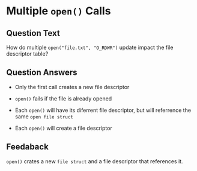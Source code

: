 # Multiple `open()` Calls

<!-- markdownlint-disable-file MD004 -->

## Question Text

How do multiple `open("file.txt", "O_RDWR")` update impact the file descriptor table?

## Question Answers

- Only the first call creates a new file descriptor

- `open()` fails if the file is already opened

- Each `open()` will have its diferrent file descriptor, but will referrence the same `open file struct`

+ Each `open()` will create a file descriptor

## Feedaback

`open()` crates a new `file struct` and a file descriptor that references it.
